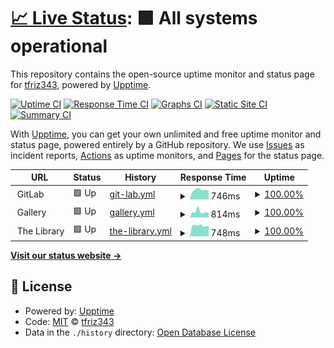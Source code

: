 # [📈 Live Status](https://tfriz343.github.io/uptime): <!--live status--> **🟩 All systems operational**

This repository contains the open-source uptime monitor and status page for [tfriz343](https://tfriz343.github.io/uptime), powered by [Upptime](https://github.com/upptime/upptime).

[![Uptime CI](https://github.com/tfriz343/uptime/workflows/Uptime%20CI/badge.svg)](https://github.com/tfriz343/uptime/actions?query=workflow%3A%22Uptime+CI%22)
[![Response Time CI](https://github.com/tfriz343/uptime/workflows/Response%20Time%20CI/badge.svg)](https://github.com/tfriz343/uptime/actions?query=workflow%3A%22Response+Time+CI%22)
[![Graphs CI](https://github.com/tfriz343/uptime/workflows/Graphs%20CI/badge.svg)](https://github.com/tfriz343/uptime/actions?query=workflow%3A%22Graphs+CI%22)
[![Static Site CI](https://github.com/tfriz343/uptime/workflows/Static%20Site%20CI/badge.svg)](https://github.com/tfriz343/uptime/actions?query=workflow%3A%22Static+Site+CI%22)
[![Summary CI](https://github.com/tfriz343/uptime/workflows/Summary%20CI/badge.svg)](https://github.com/tfriz343/uptime/actions?query=workflow%3A%22Summary+CI%22)

With [Upptime](https://upptime.js.org), you can get your own unlimited and free uptime monitor and status page, powered entirely by a GitHub repository. We use [Issues](https://github.com/tfriz343/uptime/issues) as incident reports, [Actions](https://github.com/tfriz343/uptime/actions) as uptime monitors, and [Pages](https://tfriz343.github.io/uptime) for the status page.

<!--start: status pages-->
<!-- This summary is generated by Upptime (https://github.com/upptime/upptime) -->
<!-- Do not edit this manually, your changes will be overwritten -->
<!-- prettier-ignore -->
| URL | Status | History | Response Time | Uptime |
| --- | ------ | ------- | ------------- | ------ |
| <img alt="" src="https://favicons.githubusercontent.com/null" height="13"> GitLab | 🟩 Up | [git-lab.yml](https://github.com/tfriz343/uptime/commits/HEAD/history/git-lab.yml) | <details><summary><img alt="Response time graph" src="./graphs/git-lab/response-time-week.png" height="20"> 746ms</summary><br><a href="https://tfriz343.github.io/uptime/history/git-lab"><img alt="Response time 656" src="https://img.shields.io/endpoint?url=https%3A%2F%2Fraw.githubusercontent.com%2Ftfriz343%2Fuptime%2FHEAD%2Fapi%2Fgit-lab%2Fresponse-time.json"></a><br><a href="https://tfriz343.github.io/uptime/history/git-lab"><img alt="24-hour response time 702" src="https://img.shields.io/endpoint?url=https%3A%2F%2Fraw.githubusercontent.com%2Ftfriz343%2Fuptime%2FHEAD%2Fapi%2Fgit-lab%2Fresponse-time-day.json"></a><br><a href="https://tfriz343.github.io/uptime/history/git-lab"><img alt="7-day response time 746" src="https://img.shields.io/endpoint?url=https%3A%2F%2Fraw.githubusercontent.com%2Ftfriz343%2Fuptime%2FHEAD%2Fapi%2Fgit-lab%2Fresponse-time-week.json"></a><br><a href="https://tfriz343.github.io/uptime/history/git-lab"><img alt="30-day response time 709" src="https://img.shields.io/endpoint?url=https%3A%2F%2Fraw.githubusercontent.com%2Ftfriz343%2Fuptime%2FHEAD%2Fapi%2Fgit-lab%2Fresponse-time-month.json"></a><br><a href="https://tfriz343.github.io/uptime/history/git-lab"><img alt="1-year response time 656" src="https://img.shields.io/endpoint?url=https%3A%2F%2Fraw.githubusercontent.com%2Ftfriz343%2Fuptime%2FHEAD%2Fapi%2Fgit-lab%2Fresponse-time-year.json"></a></details> | <details><summary><a href="https://tfriz343.github.io/uptime/history/git-lab">100.00%</a></summary><a href="https://tfriz343.github.io/uptime/history/git-lab"><img alt="All-time uptime 99.36%" src="https://img.shields.io/endpoint?url=https%3A%2F%2Fraw.githubusercontent.com%2Ftfriz343%2Fuptime%2FHEAD%2Fapi%2Fgit-lab%2Fuptime.json"></a><br><a href="https://tfriz343.github.io/uptime/history/git-lab"><img alt="24-hour uptime 100.00%" src="https://img.shields.io/endpoint?url=https%3A%2F%2Fraw.githubusercontent.com%2Ftfriz343%2Fuptime%2FHEAD%2Fapi%2Fgit-lab%2Fuptime-day.json"></a><br><a href="https://tfriz343.github.io/uptime/history/git-lab"><img alt="7-day uptime 100.00%" src="https://img.shields.io/endpoint?url=https%3A%2F%2Fraw.githubusercontent.com%2Ftfriz343%2Fuptime%2FHEAD%2Fapi%2Fgit-lab%2Fuptime-week.json"></a><br><a href="https://tfriz343.github.io/uptime/history/git-lab"><img alt="30-day uptime 100.00%" src="https://img.shields.io/endpoint?url=https%3A%2F%2Fraw.githubusercontent.com%2Ftfriz343%2Fuptime%2FHEAD%2Fapi%2Fgit-lab%2Fuptime-month.json"></a><br><a href="https://tfriz343.github.io/uptime/history/git-lab"><img alt="1-year uptime 99.36%" src="https://img.shields.io/endpoint?url=https%3A%2F%2Fraw.githubusercontent.com%2Ftfriz343%2Fuptime%2FHEAD%2Fapi%2Fgit-lab%2Fuptime-year.json"></a></details>
| <img alt="" src="https://favicons.githubusercontent.com/null" height="13"> Gallery | 🟩 Up | [gallery.yml](https://github.com/tfriz343/uptime/commits/HEAD/history/gallery.yml) | <details><summary><img alt="Response time graph" src="./graphs/gallery/response-time-week.png" height="20"> 814ms</summary><br><a href="https://tfriz343.github.io/uptime/history/gallery"><img alt="Response time 642" src="https://img.shields.io/endpoint?url=https%3A%2F%2Fraw.githubusercontent.com%2Ftfriz343%2Fuptime%2FHEAD%2Fapi%2Fgallery%2Fresponse-time.json"></a><br><a href="https://tfriz343.github.io/uptime/history/gallery"><img alt="24-hour response time 636" src="https://img.shields.io/endpoint?url=https%3A%2F%2Fraw.githubusercontent.com%2Ftfriz343%2Fuptime%2FHEAD%2Fapi%2Fgallery%2Fresponse-time-day.json"></a><br><a href="https://tfriz343.github.io/uptime/history/gallery"><img alt="7-day response time 814" src="https://img.shields.io/endpoint?url=https%3A%2F%2Fraw.githubusercontent.com%2Ftfriz343%2Fuptime%2FHEAD%2Fapi%2Fgallery%2Fresponse-time-week.json"></a><br><a href="https://tfriz343.github.io/uptime/history/gallery"><img alt="30-day response time 699" src="https://img.shields.io/endpoint?url=https%3A%2F%2Fraw.githubusercontent.com%2Ftfriz343%2Fuptime%2FHEAD%2Fapi%2Fgallery%2Fresponse-time-month.json"></a><br><a href="https://tfriz343.github.io/uptime/history/gallery"><img alt="1-year response time 642" src="https://img.shields.io/endpoint?url=https%3A%2F%2Fraw.githubusercontent.com%2Ftfriz343%2Fuptime%2FHEAD%2Fapi%2Fgallery%2Fresponse-time-year.json"></a></details> | <details><summary><a href="https://tfriz343.github.io/uptime/history/gallery">100.00%</a></summary><a href="https://tfriz343.github.io/uptime/history/gallery"><img alt="All-time uptime 61.79%" src="https://img.shields.io/endpoint?url=https%3A%2F%2Fraw.githubusercontent.com%2Ftfriz343%2Fuptime%2FHEAD%2Fapi%2Fgallery%2Fuptime.json"></a><br><a href="https://tfriz343.github.io/uptime/history/gallery"><img alt="24-hour uptime 100.00%" src="https://img.shields.io/endpoint?url=https%3A%2F%2Fraw.githubusercontent.com%2Ftfriz343%2Fuptime%2FHEAD%2Fapi%2Fgallery%2Fuptime-day.json"></a><br><a href="https://tfriz343.github.io/uptime/history/gallery"><img alt="7-day uptime 100.00%" src="https://img.shields.io/endpoint?url=https%3A%2F%2Fraw.githubusercontent.com%2Ftfriz343%2Fuptime%2FHEAD%2Fapi%2Fgallery%2Fuptime-week.json"></a><br><a href="https://tfriz343.github.io/uptime/history/gallery"><img alt="30-day uptime 100.00%" src="https://img.shields.io/endpoint?url=https%3A%2F%2Fraw.githubusercontent.com%2Ftfriz343%2Fuptime%2FHEAD%2Fapi%2Fgallery%2Fuptime-month.json"></a><br><a href="https://tfriz343.github.io/uptime/history/gallery"><img alt="1-year uptime 61.79%" src="https://img.shields.io/endpoint?url=https%3A%2F%2Fraw.githubusercontent.com%2Ftfriz343%2Fuptime%2FHEAD%2Fapi%2Fgallery%2Fuptime-year.json"></a></details>
| <img alt="" src="https://favicons.githubusercontent.com/null" height="13"> The Library | 🟩 Up | [the-library.yml](https://github.com/tfriz343/uptime/commits/HEAD/history/the-library.yml) | <details><summary><img alt="Response time graph" src="./graphs/the-library/response-time-week.png" height="20"> 748ms</summary><br><a href="https://tfriz343.github.io/uptime/history/the-library"><img alt="Response time 1007" src="https://img.shields.io/endpoint?url=https%3A%2F%2Fraw.githubusercontent.com%2Ftfriz343%2Fuptime%2FHEAD%2Fapi%2Fthe-library%2Fresponse-time.json"></a><br><a href="https://tfriz343.github.io/uptime/history/the-library"><img alt="24-hour response time 721" src="https://img.shields.io/endpoint?url=https%3A%2F%2Fraw.githubusercontent.com%2Ftfriz343%2Fuptime%2FHEAD%2Fapi%2Fthe-library%2Fresponse-time-day.json"></a><br><a href="https://tfriz343.github.io/uptime/history/the-library"><img alt="7-day response time 748" src="https://img.shields.io/endpoint?url=https%3A%2F%2Fraw.githubusercontent.com%2Ftfriz343%2Fuptime%2FHEAD%2Fapi%2Fthe-library%2Fresponse-time-week.json"></a><br><a href="https://tfriz343.github.io/uptime/history/the-library"><img alt="30-day response time 729" src="https://img.shields.io/endpoint?url=https%3A%2F%2Fraw.githubusercontent.com%2Ftfriz343%2Fuptime%2FHEAD%2Fapi%2Fthe-library%2Fresponse-time-month.json"></a><br><a href="https://tfriz343.github.io/uptime/history/the-library"><img alt="1-year response time 1007" src="https://img.shields.io/endpoint?url=https%3A%2F%2Fraw.githubusercontent.com%2Ftfriz343%2Fuptime%2FHEAD%2Fapi%2Fthe-library%2Fresponse-time-year.json"></a></details> | <details><summary><a href="https://tfriz343.github.io/uptime/history/the-library">100.00%</a></summary><a href="https://tfriz343.github.io/uptime/history/the-library"><img alt="All-time uptime 98.98%" src="https://img.shields.io/endpoint?url=https%3A%2F%2Fraw.githubusercontent.com%2Ftfriz343%2Fuptime%2FHEAD%2Fapi%2Fthe-library%2Fuptime.json"></a><br><a href="https://tfriz343.github.io/uptime/history/the-library"><img alt="24-hour uptime 100.00%" src="https://img.shields.io/endpoint?url=https%3A%2F%2Fraw.githubusercontent.com%2Ftfriz343%2Fuptime%2FHEAD%2Fapi%2Fthe-library%2Fuptime-day.json"></a><br><a href="https://tfriz343.github.io/uptime/history/the-library"><img alt="7-day uptime 100.00%" src="https://img.shields.io/endpoint?url=https%3A%2F%2Fraw.githubusercontent.com%2Ftfriz343%2Fuptime%2FHEAD%2Fapi%2Fthe-library%2Fuptime-week.json"></a><br><a href="https://tfriz343.github.io/uptime/history/the-library"><img alt="30-day uptime 100.00%" src="https://img.shields.io/endpoint?url=https%3A%2F%2Fraw.githubusercontent.com%2Ftfriz343%2Fuptime%2FHEAD%2Fapi%2Fthe-library%2Fuptime-month.json"></a><br><a href="https://tfriz343.github.io/uptime/history/the-library"><img alt="1-year uptime 98.98%" src="https://img.shields.io/endpoint?url=https%3A%2F%2Fraw.githubusercontent.com%2Ftfriz343%2Fuptime%2FHEAD%2Fapi%2Fthe-library%2Fuptime-year.json"></a></details>

<!--end: status pages-->

[**Visit our status website →**](https://tfriz343.github.io/uptime)

## 📄 License

- Powered by: [Upptime](https://github.com/upptime/upptime)
- Code: [MIT](./LICENSE) © [tfriz343](https://tfriz343.github.io/uptime)
- Data in the `./history` directory: [Open Database License](https://opendatacommons.org/licenses/odbl/1-0/)
